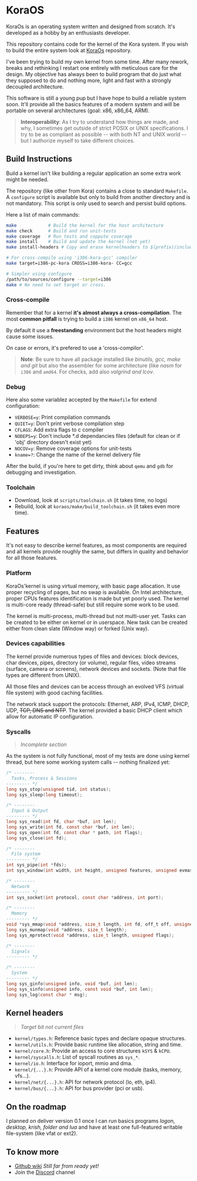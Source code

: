 # KoraOS

KoraOs is an operating system written and designed from scratch.
It's developed as a hobby by an enthusiasts developer.

This repository contains code for the kernel of the Kora system. If you wish to build the entire system look at [KoraOs](https://github.com/axfab/koraos) repository.

I've been trying to build my own kernel from some time. After many rework, breaks and rethinking I restart one entirely with meticulous care for the design. My objective has always been to build program that do just what they supposed to do and nothing more, light and fast with a strongly decoupled architecture.

This software is still a young pup but I have hope to build a reliable system soon. It'll provide all the basics features of a modern system and will be portable on several architectures (goal: x86, x86_64, ARM).

> **Interoperability**: As I try to understand how things are made, and why, I sometimes get outside of strict POSIX or UNIX specifications. I try to be as compliant as possible -- with both NT and UNIX world -- but I authorize myself to take different choices.

## Build Instructions

Build a kernel isn't like building a regular application an some extra work might be needed.

The repository (like other from Kora) contains a close to standard `Makefile`.
A `configure` script is available but only to build from another directory and is not mandatory.
This script is only used to search and persist build options.



Here a list of main commands:

```bash
make 	        # Build the kernel for the host architecture
make check      # Build and run unit-tests
make coverage   # Run tests and coppute coverage
make install    # Build and update the kernel (not yet)
make install-headers # Copy and erase kernelheaders to $(prefix)/include

# For cross-compile using 'i386-kora-gcc' compiler
make target=i386-pc-kora CROSS=i386-kora- CC=gcc

# Simpler using configure
/path/to/sources/configure --target=i386
make # No need to set target or cross.
```

### Cross-compile

Remember that for a kernel __it's almost always a cross-compilation__.
The most __common pitfall__ is trying to build a `i386` kernel on `x86_64` host.

By default it use a __freestanding__ environment but the host headers might cause some issues.

On case or errors, it's prefered to use a 'cross-compilor'.

> **Note**: Be sure to have all package installed like _binutils, gcc, make and git_ but also the assembler for some architecture (like _nasm_ for `i386` and `amd64`.
> For checks, add also _valgrind and lcov_.

### Debug

Here also some variablez accepted by the `Makefile` for extend configuration:

 - `VERBOSE=y`: Print compilation commands
 - `QUIET=y`: Don't print verbose compilation step
 - `CFLAGS`: Add extra flags to c compiler
 - `NODEPS=y`: Don't include \*.d dependancies files (default for clean or if 'obj' directory doesn't exist yet)
 - `NOCOV=y`: Remove coverage options for unit-tests
 - `kname=?`: Change the name of the kernel delivery file

After the build, if you're here to get dirty, think about `qemu` and `gdb` for debugging and investigation.


### Toolchain

 - Download, look at `scripts/toolchain.sh` (it takes time, no logs)
 - Rebuild, look at `koraos/make/build_toolchain.sh` (it takes even more time).


## Features

It's not easy to describe kernel features, as most components are required and all kernels provide roughly the same, but differs in quality and behavior for all those features.

### Platform

KoraOs'kernel is using virtual memory, with basic page allocation. It use proper recycling of pages, but no swap is available.
On Intel architecture, proper CPUs features identification is made but yet poorly used.
The kernel is multi-core ready (thread-safe) but still require some work to be used.

The kernel is multi-process, multi-thread but not multi-user yet. Tasks can be created to be either on kernel or in userspace. New task can be created either from clean slate (Window way) or forked (Unix way).

### Devices capabilities

The kernel provide numerous types of files and devices: block devices, char devices, pipes, directory (or volume), regular files, video streams (surface, camera or screens), network devices and sockets. (Note that file types are different from UNIX).

All those files and devices can be access through an evolved VFS (virtual file system) with good caching facilities.

The network stack support the protocols: Ethernet, ARP, IPv4, ICMP, DHCP, UDP, ~~TCP, DNS and NTP~~.
The kernel provided a basic DHCP client which allow for automatic IP configuration.


### Syscalls

> _Incomplete section_

As the system is not fully functional, most of my tests are done using kernel thread, but here some working system calls -- nothing finalized yet:

```c
/* --------
  Tasks, Process & Sessions
--------- */
long sys_stop(unsigned tid, int status);
long sys_sleep(long timeout);

/* --------
  Input & Output
--------- */
long sys_read(int fd, char *buf, int len);
long sys_write(int fd, const char *buf, int len);
long sys_open(int fd, const char * path, int flags);
long sys_close(int fd);

/* --------
  File system
--------- */
int sys_pipe(int *fds);
int sys_window(int width, int height, unsigned features, unsigned evmask);

/* --------
  Network
--------- */
int sys_socket(int protocol, const char *address, int port);

/* --------
  Memory
--------- */
void *sys_mmap(void *address, size_t length, int fd, off_t off, unsigned flags);
long sys_munmap(void *address, size_t length);
long sys_mprotect(void *address, size_t length, unsigned flags);

/* --------
  Signals
--------- */

/* --------
  System
--------- */
long sys_ginfo(unsigned info, void *buf, int len);
long sys_sinfo(unsigned info, const void *buf, int len);
long sys_log(const char * msg);
```

## Kernel headers

> _Target bit not current files_

 - `kernel/types.h`: Reference basic types and declare opaque structures.
 - `kernel/utils.h`: Provide basic runtime like allocation, string and time.
 - `kernel/core.h`: Provide an access to core structures `kSYS` & `kCPU`.
 - `kernel/syscalls.h`: List of syscall routines as `sys_*`.
 - `kernel/io.h`: Interface for ioport, mmio and dma.
 - `kernel/{...}.h`: Provide API of a kernel core module (tasks, memory, vfs...).
 - `kernel/net/{...}.h`: API for network protocol (lo, eth, ip4).
 - `kernel/bus/{...}.h`: API for bus provider (pci or usb).

## On the roadmap

 I planned on deliver version 0.1 once I can run basics programs _logon, desktop, krish, folder and lua_ and have at least one full-featured writable file-system (like vfat or ext2).


## To know more

 - [Github wiki](https://github.com/axfab/koraos/wiki) _Still far from ready yet!_
 - Join the [Discord](https://discord.gg/hdvV4zcgxk) channel
